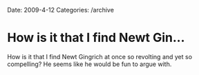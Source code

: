 Date: 2009-4-12
Categories: /archive

# How is it that I find Newt Gin...

How is it that I find Newt Gingrich at once so revolting and yet so compelling?  He seems like he would be fun to argue with.
